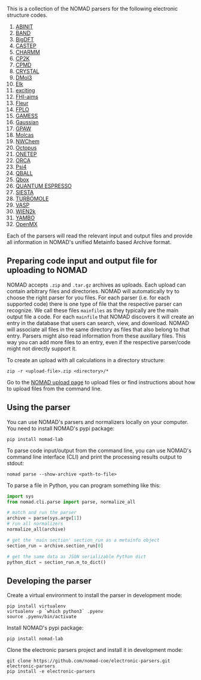 This is a collection of the NOMAD parsers for the following electronic structure codes.
1. [ABINIT](https://www.abinit.org/)
2. [BAND](https://www.scm.com/product/band_periodicdft/)
3. [BigDFT](http://bigdft.org/)
4. [CASTEP](http://www.castep.org/)
5. [CHARMM](https://www.charmm.org/charmm/)
6. [CP2K](https://www.cp2k.org/)
7. [CPMD](https://www.cpmd.org/)
8. [CRYSTAL](https://www.crystal.unito.it/)
9. [DMol3 ](http://dmol3.web.psi.ch/)
10. [Elk](http://elk.sourceforge.net/)
11. [exciting](http://exciting-code.org/)
12. [FHI-aims](https://aimsclub.fhi-berlin.mpg.de/)
13. [Fleur](https://www.flapw.de/)
14. [FPLO](https://www.fplo.de/)
15. [GAMESS](https://www.msg.chem.iastate.edu/)
16. [Gaussian](http://gaussian.com)
17. [GPAW](https://wiki.fysik.dtu.dk/gpaw/)
18. [Molcas](http://molcas.org/)
19. [NWChem](https://nwchemgit.github.io/)
20. [Octopus](https://octopus-code.org/)
21. [ONETEP](https://www.onetep.org/)
22. [ORCA](https://www.faccts.de/orca/)
23. [Psi4](https://psicode.org/)
24. [QBALL](https://github.com/LLNL/qball)
25. [Qbox](http://qboxcode.org/)
26. [QUANTUM ESPRESSO](http://www.quantum-espresso.org/)
27. [SIESTA](https://departments.icmab.es/leem/siesta/)
28. [TURBOMOLE](https://www.turbomole.org/)
29. [VASP](https://www.vasp.at/)
30. [WIEN2k](http://www.wien2k.at/)
31. [YAMBO](https://www.yambo-code.org/)
32. [OpenMX](http://www.openmx-square.org/)

Each of the parsers will read the relevant input and output files and provide all information in
NOMAD's unified Metainfo based Archive format.

## Preparing code input and output file for uploading to NOMAD

NOMAD accepts `.zip` and `.tar.gz` archives as uploads. Each upload can contain arbitrary
files and directories. NOMAD will automatically try to choose the right parser for you files.
For each parser (i.e. for each supported code) there is one type of file that the respective
parser can recognize. We call these files `mainfiles` as they typically are the main
output file a code. For each `mainfile` that NOMAD discovers it will create an entry
in the database that users can search, view, and download. NOMAD will associate all files
in the same directory as files that also belong to that entry. Parsers
might also read information from these auxillary files. This way you can add more files
to an entry, even if the respective parser/code might not directly support it.

To create an upload with all calculations in a directory structure:

```
zip -r <upload-file>.zip <directory>/*
```

Go to the [NOMAD upload page](https://nomad-lab.eu/prod/rae/gui/uploads) to upload files
or find instructions about how to upload files from the command line.

## Using the parser

You can use NOMAD's parsers and normalizers locally on your computer. You need to install
NOMAD's pypi package:

```
pip install nomad-lab
```

To parse code input/output from the command line, you can use NOMAD's command line
interface (CLI) and print the processing results output to stdout:

```
nomad parse --show-archive <path-to-file>
```

To parse a file in Python, you can program something like this:
```python
import sys
from nomad.cli.parse import parse, normalize_all

# match and run the parser
archive = parse(sys.argv[1])
# run all normalizers
normalize_all(archive)

# get the 'main section' section_run as a metainfo object
section_run = archive.section_run[0]

# get the same data as JSON serializable Python dict
python_dict = section_run.m_to_dict()
```

## Developing the parser

Create a virtual environment to install the parser in development mode:

```
pip install virtualenv
virtualenv -p `which python3` .pyenv
source .pyenv/bin/activate
```

Install NOMAD's pypi package:

```
pip install nomad-lab
```

Clone the electronic parsers project and install it in development mode:

```
git clone https://github.com/nomad-coe/electronic-parsers.git electronic-parsers
pip install -e electronic-parsers
```

